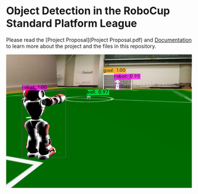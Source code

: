 # Object Detection in the RoboCup Standard Platform League
Please read the [Project Proposal](Project Proposal.pdf) and [Documentation](Documentation.pdf) to learn more about the project and the files in this repository.

![prediction_example](image_predictions/yolov4/39_predictions.jpg)